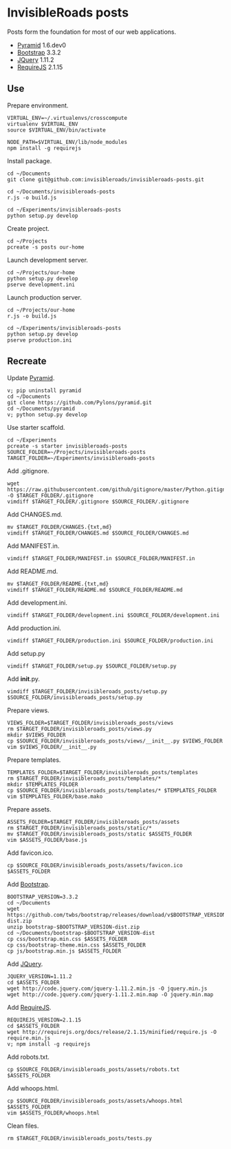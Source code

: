 InvisibleRoads posts
====================
Posts form the foundation for most of our web applications.

- [Pyramid](http://docs.pylonsproject.org/en/latest/docs/pyramid.html) 1.6.dev0
- [Bootstrap](http://getbootstrap.com) 3.3.2
- [JQuery](http://jquery.com) 1.11.2
- [RequireJS](http://requirejs.org) 2.1.15


Use
---
Prepare environment.

    VIRTUAL_ENV=~/.virtualenvs/crosscompute
    virtualenv $VIRTUAL_ENV
    source $VIRTUAL_ENV/bin/activate

    NODE_PATH=$VIRTUAL_ENV/lib/node_modules
    npm install -g requirejs

Install package.

    cd ~/Documents
    git clone git@github.com:invisibleroads/invisibleroads-posts.git

    cd ~/Documents/invisibleroads-posts
    r.js -o build.js

    cd ~/Experiments/invisibleroads-posts
    python setup.py develop

Create project.

    cd ~/Projects
    pcreate -s posts our-home

Launch development server.
    
    cd ~/Projects/our-home
    python setup.py develop
    pserve development.ini

Launch production server.

    cd ~/Projects/our-home
    r.js -o build.js

    cd ~/Experiments/invisibleroads-posts
    python setup.py develop
    pserve production.ini


Recreate
--------
Update [Pyramid](http://docs.pylonsproject.org/en/latest/docs/pyramid.html).

    v; pip uninstall pyramid
    cd ~/Documents
    git clone https://github.com/Pylons/pyramid.git
    cd ~/Documents/pyramid
    v; python setup.py develop

Use starter scaffold.

    cd ~/Experiments
    pcreate -s starter invisibleroads-posts
    SOURCE_FOLDER=~/Projects/invisibleroads-posts
    TARGET_FOLDER=~/Experiments/invisibleroads-posts

Add .gitignore.

    wget https://raw.githubusercontent.com/github/gitignore/master/Python.gitignore -O $TARGET_FOLDER/.gitignore
    vimdiff $TARGET_FOLDER/.gitignore $SOURCE_FOLDER/.gitignore

Add CHANGES.md.

    mv $TARGET_FOLDER/CHANGES.{txt,md}
    vimdiff $TARGET_FOLDER/CHANGES.md $SOURCE_FOLDER/CHANGES.md

Add MANIFEST.in.

    vimdiff $TARGET_FOLDER/MANIFEST.in $SOURCE_FOLDER/MANIFEST.in

Add README.md.

    mv $TARGET_FOLDER/README.{txt,md}
    vimdiff $TARGET_FOLDER/README.md $SOURCE_FOLDER/README.md

Add development.ini.

    vimdiff $TARGET_FOLDER/development.ini $SOURCE_FOLDER/development.ini

Add production.ini.

    vimdiff $TARGET_FOLDER/production.ini $SOURCE_FOLDER/production.ini

Add setup.py

    vimdiff $TARGET_FOLDER/setup.py $SOURCE_FOLDER/setup.py

Add __init__.py.

    vimdiff $TARGET_FOLDER/invisibleroads_posts/setup.py $SOURCE_FOLDER/invisibleroads_posts/setup.py

Prepare views.

    VIEWS_FOLDER=$TARGET_FOLDER/invisibleroads_posts/views
    rm $TARGET_FOLDER/invisibleroads_posts/views.py
    mkdir $VIEWS_FOLDER
    cp $SOURCE_FOLDER/invisibleroads_posts/views/__init__.py $VIEWS_FOLDER
    vim $VIEWS_FOLDER/__init__.py

Prepare templates.

    TEMPLATES_FOLDER=$TARGET_FOLDER/invisibleroads_posts/templates
    rm $TARGET_FOLDER/invisibleroads_posts/templates/*
    mkdir $TEMPLATES_FOLDER
    cp $SOURCE_FOLDER/invisibleroads_posts/templates/* $TEMPLATES_FOLDER
    vim $TEMPLATES_FOLDER/base.mako

Prepare assets.

    ASSETS_FOLDER=$TARGET_FOLDER/invisibleroads_posts/assets
    rm $TARGET_FOLDER/invisibleroads_posts/static/*
    mv $TARGET_FOLDER/invisibleroads_posts/static $ASSETS_FOLDER
    vim $ASSETS_FOLDER/base.js

Add favicon.ico.

    cp $SOURCE_FOLDER/invisibleroads_posts/assets/favicon.ico $ASSETS_FOLDER

Add [Bootstrap](http://getbootstrap.com).

    BOOTSTRAP_VERSION=3.3.2
    cd ~/Documents
    wget https://github.com/twbs/bootstrap/releases/download/v$BOOTSTRAP_VERSION/bootstrap-$BOOTSTRAP_VERSION-dist.zip
    unzip bootstrap-$BOOTSTRAP_VERSION-dist.zip
    cd ~/Documents/bootstrap-$BOOTSTRAP_VERSION-dist
    cp css/bootstrap.min.css $ASSETS_FOLDER
    cp css/bootstrap-theme.min.css $ASSETS_FOLDER
    cp js/bootstrap.min.js $ASSETS_FOLDER

Add [JQuery](http://jquery.com).

    JQUERY_VERSION=1.11.2
    cd $ASSETS_FOLDER
    wget http://code.jquery.com/jquery-1.11.2.min.js -O jquery.min.js
    wget http://code.jquery.com/jquery-1.11.2.min.map -O jquery.min.map
    
Add [RequireJS](http://requirejs.org).

    REQUIREJS_VERSION=2.1.15
    cd $ASSETS_FOLDER
    wget http://requirejs.org/docs/release/2.1.15/minified/require.js -O require.min.js
    v; npm install -g requirejs

Add robots.txt.

    cp $SOURCE_FOLDER/invisibleroads_posts/assets/robots.txt $ASSETS_FOLDER

Add whoops.html.

    cp $SOURCE_FOLDER/invisibleroads_posts/assets/whoops.html $ASSETS_FOLDER
    vim $ASSETS_FOLDER/whoops.html

Clean files.

    rm $TARGET_FOLDER/invisibleroads_posts/tests.py
